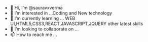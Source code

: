 - 👋 Hi, I’m @sauravxverma
- 👀 I’m interested in ...Coding and New technology
- 🌱 I’m currently learning ... WEB UI,HTML5,CSS3,REACT,JAVASCRIPT,JQUERY other latest skills
- 💞️ I’m looking to collaborate on ...
- 📫 How to reach me ...

<!---
sauravxverma/sauravxverma is a ✨ special ✨ repository because its `README.md` (this file) appears on your GitHub profile.
You can click the Preview link to take a look at your changes.
--->
